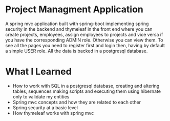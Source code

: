 # Project Managment Application

 A spring mvc application built with spring-boot implementing spring security in the backend and thymeleaf in the front end where you can create projects, employees, assign employees to projects and vice versa if you have the corresponding ADMIN role. Otherwise you can view them. 
 To see all the pages you need to register first and login then, having by default a simple USER role. All the data is backed in a postgresql database.

# What I Learned

* How to work with SQL in a postgresql database, creating and altering tables, sequences making scripts and executing them using hibernate only to validate my entities 
* Spring mvc concepts and how they are related to each other
* Spring security at a basic level
* How thymeleaf works with spring mvc
